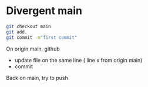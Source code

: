 # Divergent main

```bash
git checkout main
git add.
git commit -m"first commit"


```

On origin main, github
- update file on the same line ( line x from origin main)
- commit 

Back on main, try to push